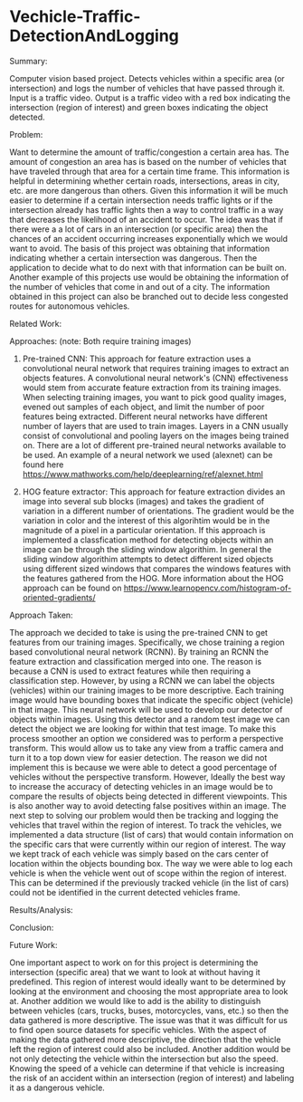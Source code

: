 # Vechicle-Traffic-DetectionAndLogging
Summary: 

   Computer vision based project. Detects vehicles within a specific area (or intersection) and logs the number of vehicles that have passed through it. Input is a traffic video. Output is a traffic video with a red box indicating the intersection (region of interest) and green boxes indicating the object detected.   


Problem: 
    
   Want to determine the amount of traffic/congestion a certain area has. The amount of congestion an area has is based on the   number of vehicles that have traveled through that area for a certain time frame. This information is helpful in determining whether certain roads, intersections, areas in city, etc. are more dangerous than others. Given this information it will be much easier to determine if a certain intersection needs traffic lights or if the intersection already has traffic lights then a way to control traffic in a way that decreases the likelihood of an accident to occur. The idea was that if there were a a lot of cars in an intersection (or specific area) then the chances of an accident occurring increases exponentially which we would want to avoid. The basis of this project was obtaining that information indicating whether a certain intersection was dangerous. Then the application to decide what to do next with that information can be built on. Another example of this projects use would be obtaining the information of the number of vehicles that come in and out of a city. The information obtained in this project can also be branched out to decide less congested routes for autonomous vehicles.


Related Work: 


Approaches: (note: Both require training images)
    
   1) Pre-trained CNN: This approach for feature extraction uses a convolutional neural network that requires training images to extract an objects features. A convolutional neural network's (CNN) effectiveness would stem from accurate feature extraction from its training images. When selecting training images, you want to pick good quality images, evened out samples of each object, and limit the number of poor features being extracted. Different neural networks have different number of layers that are used to train images. Layers in a CNN usually consist of convolutional and pooling layers on the images being trained on. There are a lot of different pre-trained neural networks available to be used. An example of a neural network we used (alexnet) can be found here https://www.mathworks.com/help/deeplearning/ref/alexnet.html
  
   2) HOG feature extractor: This approach for feature extraction divides an image into several sub blocks (images) and takes the   gradient of variation in a different number of orientations. The gradient would be the variation in color and the interest of this algorihtim would be in the magnitude of a pixel in a particular orientation. If this approach is implemented a classfication method for detecting objects within an image can be through the sliding window algorithim. In general the sliding window algorithim attempts to detect different sized objects using different sized windows that compares the windows features with the features gathered from the HOG. More information about the HOG approach can be found on https://www.learnopencv.com/histogram-of-oriented-gradients/ 
  
Approach Taken: 
    
   The approach we decided to take is using the pre-trained CNN to get features from our training images. Specifically, we chose training a region based convolutional neural network (RCNN). By training an RCNN the feature extraction and classification merged into one. The reason is because a CNN is used to extract features while then requiring a classification step. However, by using a RCNN we can label the objects (vehicles) within our training images to be more descriptive. Each training image would have bounding boxes that indicate the specific object (vehicle) in that image. This neural network will be used to develop our detector of objects within images. Using this detector and a random test image we can detect the object we are looking for within that test image. 
   To make this process smoother an option we considered was to perform a perspective transform. This would allow us to take any view from a traffic camera and turn it to a top down view for easier detection. The reason we did not implement this is because we were able to detect a good percentage of vehicles without the perspective transform. However, Ideally the best way to increase the accuracy of detecting vehicles in an image would be to compare the results of objects being detected in different viewpoints. This is also another way to avoid detecting false positives within an image. 
   The next step to solving our problem would then be tracking and logging the vehicles that travel within the region of interest. To track the vehicles, we implemented a data structure (list of cars) that would contain information on the specific cars that were currently within our region of interest. The way we kept track of each vehicle was simply based on the cars center of location within the objects bounding box. The way we were able to log each vehicle is when the vehicle went out of scope within the region of interest. This can be determined if the previously tracked vehicle (in the list of cars) could not be identified in the current detected vehicles frame.


Results/Analysis:



Conclusion:




Future Work:

   One important aspect to work on for this project is determining the intersection (specific area) that we want to look at without having it predefined. This region of interest would ideally want to be determined by looking at the environment and choosing the most appropriate area to look at. Another addition we would like to add is the ability to distinguish between vehicles (cars, trucks, buses, motorcycles, vans, etc.) so then the data gathered is more descriptive. The issue was that it was difficult for us to find open source datasets for specific vehicles. With the aspect of making the data gathered more descriptive, the direction that the vehicle left the region of interest could also be included. Another addition would be not only detecting the vehicle within the intersection but also the speed. Knowing the speed of a vehicle can determine if that vehicle is increasing the risk of an accident within an intersection (region of interest) and labeling it as a dangerous vehicle.






